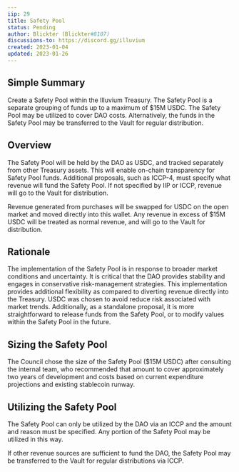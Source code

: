 ```yaml
---
iip: 29
title: Safety Pool
status: Pending
author: Blickter (Blickter#8107)
discussions-to: https://discord.gg/illuvium
created: 2023-01-04
updated: 2023-01-26
---
```


## Simple Summary
Create a Safety Pool within the Illuvium Treasury. The Safety Pool is a separate grouping of funds up to a maximum of $15M USDC. The Safety Pool may be utilized to cover DAO costs. Alternatively, the funds in the Safety Pool may be transferred to the Vault for regular distribution.

## Overview
The Safety Pool will be held by the DAO as USDC, and tracked separately from other Treasury assets. This will enable on-chain transparency for Safety Pool funds. Additional proposals, such as ICCP-4, must specify what revenue will fund the Safety Pool. If not specified by IIP or ICCP, revenue will go to the Vault for distribution.

Revenue generated from purchases will be swapped for USDC on the open market and moved directly into this wallet. Any revenue in excess of $15M USDC will be treated as normal revenue, and will go to the Vault for distribution.

## Rationale
The implementation of the Safety Pool is in response to broader market conditions and uncertainty. It is critical that the DAO provides stability and engages in conservative risk-management strategies. This implementation provides additional flexibility as compared to diverting revenue directly into the Treasury. USDC was chosen to avoid reduce risk associated with market trends. Additionally, as a standalone proposal, it is more straightforward to release funds from the Safety Pool, or to modify values within the Safety Pool in the future.

## Sizing the Safety Pool
The Council chose the size of the Safety Pool ($15M USDC) after consulting the internal team, who recommended that amount to cover approximately two years of development and costs based on current expenditure projections and existing stablecoin runway.

## Utilizing the Safety Pool
The Safety Pool can only be utilized by the DAO via an ICCP and the amount and reason must be specified. Any portion of the Safety Pool may be utilized in this way.

If other revenue sources are sufficient to fund the DAO, the Safety Pool may be transferred to the Vault for regular distributions via ICCP. 

